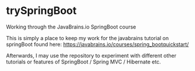 # trySpringBoot
Working through the JavaBrains.io SpringBoot course

This is simply a place to keep my work for the javabrains tutorial on springBoot found here:
https://javabrains.io/courses/spring_bootquickstart/


Afterwards, I may use the repository to experiment with different other tutorials or features of SpringBoot / Spring MVC / Hibernate etc. 
